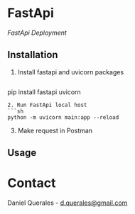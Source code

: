 # FastApi

*FastApi Deployment*

## Installation

1. Install fastapi and uvicorn packages
   ```sh
pip install fastapi uvicorn
   ```
2. Run FastApi local host
   ```sh
python -m uvicorn main:app --reload
   ```
3. Make request in Postman


## Usage


# Contact

Daniel Querales - d.querales@gmail.com

